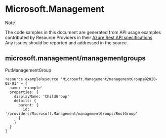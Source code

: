 # Microsoft.Management
  
> [!NOTE]
> The code samples in this document are generated from API usage examples contributed by Resource Providers in their [Azure Rest API specifications](https://github.com/Azure/azure-rest-api-specs). Any issues should be reported and addressed in the source.


## microsoft.management/managementgroups

PutManagementGroup
```bicep
resource exampleResource 'Microsoft.Management/managementGroups@2020-02-01' = {
  name: 'example'
  properties: {
    displayName: 'ChildGroup'
    details: {
      parent: {
        id: '/providers/Microsoft.Management/managementGroups/RootGroup'
      }
    }
  }
}
```
